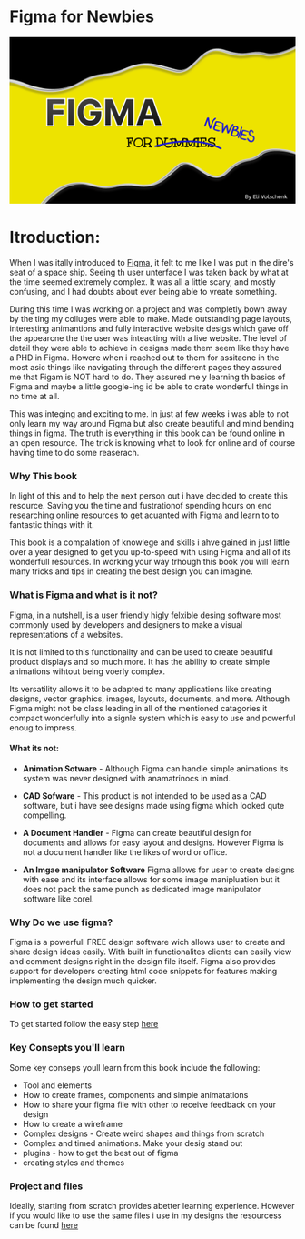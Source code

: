 
# Figma for Newbies <!-- Newbies make sriketrough texst here -->

![MainLogo](img/Group%201figma2.png)

<!-- cant use the image or the name as it has been done already -->

# Itroduction:
When I was itally introduced to [Figma](https://www.figma.com/), it felt to me like I was put in the dire's seat of a space ship. Seeing th user unterface I was taken back by what at the time seemed extremely complex. It was all a little scary, and mostly confusing, and I had doubts about ever being able to vreate something.

During this time I was working on a project and was completly bown away by the ting my colluges were able to make. Made outstanding page layouts, interesting animantions and fully interactive website desigs which gave off the appearcne the the user was inteacting with a live website. The level of detail they were able to achieve in designs made them seem like they have a PHD in Figma. Howere when i reached out to them for assitacne in the most asic things like navigating through the different pages they assured me that Figam is NOT hard to do. They assured me y learning th basics of Figma and maybe a little google-ing id be able to crate wonderful things in no time at all. 

This was integing and exciting to me. In just af few weeks i was able to not only learn my way around Figma but also create beautiful and mind bending things in figma. The truth is everything in this book can be found online in an open resource. The trick is knowing what to look for online and of course having time to do some reaserach.

### Why This book
In light of this and to help the next person out i have decided to create this resource. Saving you the time and fustrationof spending hours on end researching online resources to get acuanted with Figma and learn to to fantastic things with it. 

This book is a compalation of knowlege and skills i ahve gained in just little over a year designed to get you up-to-speed with using Figma and all of its wonderfull resources. In working your way trhough this book you will learn many tricks and tips in creating the best design you can imagine.

### What is Figma and what is it not?
Figma, in a nutshell, is a user friendly higly felxible desing software most commonly used by developers and designers to make a visual representations of a websites.

It is not limited to this functionailty and can be used to create beautiful product displays and so much more. It has the ability to create simple animations wihtout being voerly complex. 

Its versatility allows it to be adapted to many applications like creating designs, vector graphics, images, layouts, documents, and more. Although Figma might not be class leading in all of the mentioned catagories it compact wonderfully into a signle system which is easy to use and powerful enoug to impress. 

#### What its not:
- **Animation Sotware** - Although Figma can handle simple animations its system was never designed with anamatrinocs in mind.
- **CAD Sofware** - This product is not intended to be used as a CAD software, but i have see designs made using figma which looked qute compelling.

- **A Document Handler** - Figma can create beautiful design for documents and allows for easy layout and designs. However Figma is not a document handler like the likes of word or office.

- **An Imgae manipulator Software** Figma allows for user to create designs with ease and its interface  allows for some image manipluation but it does not pack the same punch as dedicated image manipulator software like corel.

### Why Do we use figma?
Figma is a powerfull FREE design software wich allows user to create and share design ideas easily. With built in functionalites clients can easily view and comment designs right in the design file itself. Figma also provides support for developers creating html code snippets for features making implementing the design much quicker.

### How to get started 
To get started follow the easy step [here](./getting-up.md)

### Key Consepts you'll learn
Some key conseps youll learn from this book include the following:

* Tool and elements
* How to create frames, components and simple animatations
* How to share your figma file with other to receive feedback on your design
* How to create a wireframe
* Complex designs - Create weird shapes and things from scratch
* Complex and timed animations. Make your desig stand out
* plugins - how to get the best out of figma
* creating styles and themes

### Project and files
Ideally, starting from scratch provides abetter learning experience. However if you would like to use the same files i use in my designs the resourcess can be found [here]()
